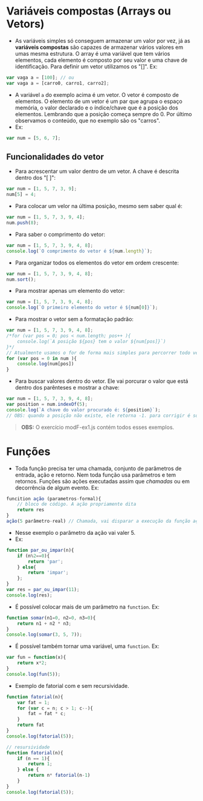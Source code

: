 # Variáveis compostas (Arrays ou Vetors)
- As variáveis simples só conseguem armazenar um valor por vez, já as **variáveis compostas** são capazes de armazenar vários valores em umas mesma estrutura. O array é uma variável que tem vários elementos, cada elemento é composto por seu valor e uma chave de identificação. Para definir um vetor utilizamos os "[]". Ex:
```js
var vaga a = [100]; // ou
var vaga a = [carro0, carro1, carro2];
```
- A variável `a` do exemplo acima é um vetor. O vetor é composto de elementos. O elemento de um vetor é um par que agrupa o espaço memória, o valor declarado e o índice/chave que é a posição dos elementos. Lembrando que a posição começa sempre do 0. Por último observamos o conteúdo,  que no exemplo são os "carros". 
- Ex:
```js
var num = [5, 6, 7]; 
```
## Funcionalidades do vetor
- Para acrescentar um valor dentro de um vetor. A chave é descrita dentro dos "[ ]": 
```js
var num = [1, 5, 7, 3, 9];
num[5] = 4;
```
- Para colocar um velor na última posição, mesmo sem saber qual é:
```js
var num = [1, 5, 7, 3, 9, 4];
num.push(8);
```
- Para saber o comprimento do vetor: 
```js
var num = [1, 5, 7, 3, 9, 4, 8];
console.log(`O comprimento do vetor é ${num.length}`);
```
- Para organizar todos os elementos do vetor em ordem crescente: 
```js
var num = [1, 5, 7, 3, 9, 4, 8];
num.sort();
```
-  Para mostrar apenas um elemento do vetor: 
```js
var num = [1, 5, 7, 3, 9, 4, 8];
console.log(`O primeiro elemento do vetor é ${num[0]}`);
```
- Para mostrar o vetor sem a formatação padrão:
```js
var num = [1, 5, 7, 3, 9, 4, 8];
/*for (var pos = 0; pos < num.length; pos++ ){
    console.log(`A posição ${pos} tem o valor ${num[pos]}`)
}*/
// Atualmente usamos o for de forma mais simples para percorrer todo vetor
for (var pos = 0 in num ){
    console.log(num[pos])
}
```
-  Para buscar valores dentro do vetor. Ele vai porcurar o valor que está dentro dos parênteses e mostrar a chave:
```js
var num = [1, 5, 7, 3, 9, 4, 8];
var position = num.indexOf(5);
console.log(`A chave do valor procurado é: ${position}`);
// OBS: quando a posição não existe, ele retorna -1. para corrigir é só colocar o position == -1 num if retornando ERRO!
```
> **OBS:** O exercício modF-ex1.js contém todos esses exemplos.

# Funções 
- Toda função precisa ter uma chamada, conjunto de parâmetros de entrada, ação e retorno. Nem toda função usa parâmetros e tem retornos. Funções são ações executadas assim que *chamadas* ou em decorrência de algum evento. Ex:
```js
funcition ação (parametros-formal){
    // bloco de código. A ação propriamente dita
    return res
}
ação(5 parâmetro-real) // Chamada, vai disparar a execução da função ação
```
- Nesse exemplo o parâmetro da ação vai valer 5.
- Ex:
```js
function par_ou_impar(n){
    if (n%2==0){
        return 'par';
    } else{
        return 'impar';
    };
}
var res = par_ou_impar(11);
console.log(res);
```
- É possível colocar mais de um parâmetro na `function`. Ex:
```js
function somar(n1=0, n2=0, n3=0){
    return n1 + n2 * n3;
}
console.log(somar(3, 5, 7));
```
- É possível também tornar uma variável, uma `function`. Ex:
```js
var fun = function(x){
    return x*2;
}
console.log(fun(5));
```
- Exemplo de fatorial com e sem recursividade.
```js
function fatorial(n){
    var fat = 1;
    for (var c = n; c > 1; c--){
        fat = fat * c;
    }
    return fat
}
console.log(fatorial(5));

// resursividade
function fatorial(n){
    if (n == 1){
        return 1;
    } else {
        return n* fatorial(n-1)
    }
}
console.log(fatorial(5));
```